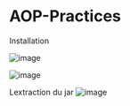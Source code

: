 # AOP-Practices

Installation 

![image](https://user-images.githubusercontent.com/82539023/206287855-e8b9dcc5-1010-4f49-a2af-f75fb04d2fa4.png)

![image](https://user-images.githubusercontent.com/82539023/206290262-345fabd9-9d22-47f4-b1fe-d77e19678824.png)

Lextraction du jar 
![image](https://user-images.githubusercontent.com/82539023/206291336-7aac7622-fce9-4190-bfd4-015e1d43ea49.png)


